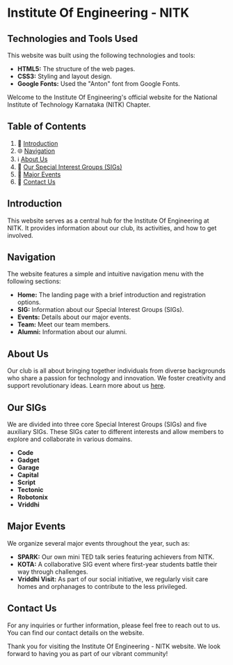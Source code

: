 # Institute Of Engineering - NITK

## Technologies and Tools Used

This website was built using the following technologies and tools:

- **HTML5:** The structure of the web pages.
- **CSS3:** Styling and layout design.
- **Google Fonts:** Used the "Anton" font from Google Fonts.

Welcome to the Institute Of Engineering's official website for the National Institute of Technology Karnataka (NITK) Chapter.

## Table of Contents

1. 🚀 [Introduction](#introduction)
2. 🌐 [Navigation](#navigation)
3. ℹ️ [About Us](#about-us)
4. 🤝 [Our Special Interest Groups (SIGs)](#our-sigs)
5. 🎉 [Major Events](#major-events)
6. 📧 [Contact Us](#contact-us)


## Introduction

This website serves as a central hub for the Institute Of Engineering at NITK. It provides information about our club, its activities, and how to get involved.

## Navigation

The website features a simple and intuitive navigation menu with the following sections:

- **Home:** The landing page with a brief introduction and registration options.
- **SIG:** Information about our Special Interest Groups (SIGs).
- **Events:** Details about our major events.
- **Team:** Meet our team members.
- **Alumni:** Information about our alumni.

## About Us

Our club is all about bringing together individuals from diverse backgrounds who share a passion for technology and innovation. We foster creativity and support revolutionary ideas. Learn more about us [here](#about).

## Our SIGs

We are divided into three core Special Interest Groups (SIGs) and five auxiliary SIGs. These SIGs cater to different interests and allow members to explore and collaborate in various domains.

- **Code**
- **Gadget**
- **Garage**
- **Capital**
- **Script**
- **Tectonic**
- **Robotonix**
- **Vriddhi**

## Major Events

We organize several major events throughout the year, such as:

- **SPARK:** Our own mini TED talk series featuring achievers from NITK.
- **KOTA:** A collaborative SIG event where first-year students battle their way through challenges.
- **Vriddhi Visit:** As part of our social initiative, we regularly visit care homes and orphanages to contribute to the less privileged.

## Contact Us

For any inquiries or further information, please feel free to reach out to us. You can find our contact details on the website.

Thank you for visiting the Institute Of Engineering - NITK website. We look forward to having you as part of our vibrant community!
